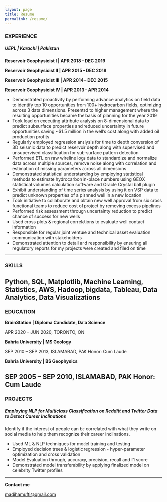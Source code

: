 ```yaml
---
layout: page
title: Resume
permalink: /resume/
---
```


### EXPERIENCE 

##### UEPL | Karachi | Pakistan

**Reservoir Geophysicist I | APR 2018 – DEC 2019**

**Reservoir Geophysicist II | APR 2015 – DEC 2018**

**Reservoir Geophysicist III | APR 2014 – DEC 2015**

**Reservoir Geophysicist IV | APR 2013 – APR 2014**

- Demonstrated proactivity by performing advance analytics on field data to identify top 10 opportunities from 100+ hydrocarbon fields, optimizing across 3 data dimensions. Presented to higher management where the resulting opportunities became the basis of planning for the year 2019 
- Took lead on executing attribute analysis on 8-dimensional data to predict subsurface properties and reduced uncertainty in future opportunities saving ~$1.5 million in the well’s cost along with added oil production profits
- Regularly employed regression analysis for time to depth conversion of 3D seismic data to predict reservoir depth along with supervised and unsupervised classification for sub-surface pattern detection
- Performed ETL on raw wireline logs data to standardize and normalize data across multiple sources, remove noise along with correlation and estimation of missing parameters across all dimensions
- Demonstrated statistical understanding by employing statistical methods to estimate hydrocarbon in-place numbers using GEOX statistical volumes calculation software and Oracle Crystal ball plugin 
- Exhibit understanding of time series analysis by using it on VSP data to predict unknown properties of a planned well in a new location 
- Took initiative to collaborate and obtain new well approval from six cross functional teams to reduce cost of project by removing excess pipelines
- Performed risk assessment through uncertainty reduction to predict chance of success for new wells
- Used cross plots & regional correlations to evaluate well contact information
- Responsible for regular joint venture and technical asset evaluation communication with stakeholders
- Demonstrated attention to detail and responsibility by ensuring all regulatory reports for my projects were created and filed on time
---  

### SKILLS

Python, SQL, Matplotlib, Machine Learning, Statistics, AWS, Hadoop, bigdata, Tableau, Data Analytics, Data Visualizations 
---

### EDUCATION

**BrainStation | Diploma Candidate, Data Science**

APR 2020 – JUN 2020, TORONTO, ON

**Bahria University | MS Geology**

SEP  2010 – SEP 2013, ISLAMABAD, PAK
Honor: Cum Laude

**Bahria University | BS Geophysics**

SEP  2005 – SEP 2010, ISLAMABAD, PAK
Honor: Cum Laude 
---

### PROJECTS
##### Employing NLP for Multiclass Classification on Redditt and Twitter Data to Detect Career Inclinations 

Identify if the interest of people can be correlated with what they write on social media to help them recognize their career inclinations.

- Used ML & NLP techniques for model training and testing
- Employed decision trees & logistic regression - hyper-parameter optimization and cross validation 
- Model Evaluation through, accuracy, precision, recall and f1 score
- Demonstrated model transferability by applying finalized model on celebrity Twitter profiles
---
**Contact me**

[madihamufti@gmail.com](mailto:madihamufti@gmail.com)
